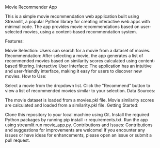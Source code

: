 Movie Recommender App

This is a simple movie recommendation web application built using Streamlit, a popular Python library for creating interactive web apps with minimal code. The app provides movie recommendations based on user-selected movies, using a content-based recommendation system.

Features:

Movie Selection: Users can search for a movie from a dataset of movies.
Recommendation: After selecting a movie, the app generates a list of recommended movies based on similarity scores calculated using content-based filtering.
Interactive User Interface: The application has an intuitive and user-friendly interface, making it easy for users to discover new movies.
How to Use:

Select a movie from the dropdown list.
Click the "Recommend" button to view a list of recommended movies similar to your selection.
Data Sources:

The movie dataset is loaded from a movies.pkl file.
Movie similarity scores are calculated and loaded from a similarity.pkl file.
Getting Started:

Clone this repository to your local machine using Git.
Install the required Python packages by running pip install -r requirements.txt.
Run the app using streamlit run movie_app.py.
Contributions and Issues:
Contributions and suggestions for improvements are welcome! If you encounter any issues or have ideas for enhancements, please open an issue or submit a pull request.
